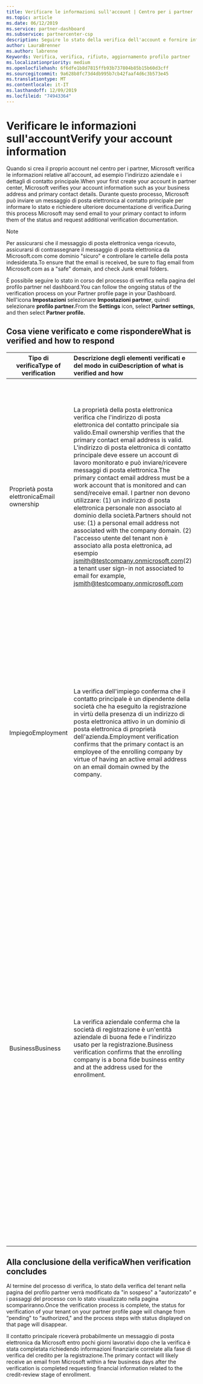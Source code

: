 ```yaml
---
title: Verificare le informazioni sull'account | Centro per i partner
ms.topic: article
ms.date: 06/12/2019
ms.service: partner-dashboard
ms.subservice: partnercenter-csp
description: Seguire lo stato della verifica dell'account e fornire informazioni aggiuntive, se necessario.
author: LauraBrenner
ms.author: labrenne
Keywords: Verifica, verifica, rifiuto, aggiornamento profilo partner
ms.localizationpriority: medium
ms.openlocfilehash: 6f6dfe1b8d7815ffb93b737804b85b15b60d3cff
ms.sourcegitcommit: 9a628b8fc73d4db995b7cb42faaf4d6c3b573e45
ms.translationtype: MT
ms.contentlocale: it-IT
ms.lasthandoff: 12/09/2019
ms.locfileid: "74943364"
---
```

# <a name="verify-your-account-information"></a><span data-ttu-id="34dcc-104">Verificare le informazioni sull'account</span><span class="sxs-lookup"><span data-stu-id="34dcc-104">Verify your account information</span></span>

<span data-ttu-id="34dcc-105">Quando si crea il proprio account nel centro per i partner, Microsoft verifica le informazioni relative all'account, ad esempio l'indirizzo aziendale e i dettagli di contatto principale.</span><span class="sxs-lookup"><span data-stu-id="34dcc-105">When your first create your account in partner center, Microsoft verifies your account information such as your business address and primary contact details.</span></span> <span data-ttu-id="34dcc-106">Durante questo processo, Microsoft può inviare un messaggio di posta elettronica al contatto principale per informare lo stato e richiedere ulteriore documentazione di verifica.</span><span class="sxs-lookup"><span data-stu-id="34dcc-106">During this process Microsoft may send email to your primary contact to inform them of the status and request additional verification documentation.</span></span> 

>[!Note]
><span data-ttu-id="34dcc-107">Per assicurarsi che il messaggio di posta elettronica venga ricevuto, assicurarsi di contrassegnare il messaggio di posta elettronica da Microsoft.com come dominio "sicuro" e controllare le cartelle della posta indesiderata.</span><span class="sxs-lookup"><span data-stu-id="34dcc-107">To ensure that the email is received, be sure to flag email from Microsoft.com as a "safe" domain, and check Junk email folders.</span></span>

<span data-ttu-id="34dcc-108">È possibile seguire lo stato in corso del processo di verifica nella pagina del profilo partner nel dashboard.</span><span class="sxs-lookup"><span data-stu-id="34dcc-108">You can follow the ongoing status of the verification process on your Partner profile page in your Dashboard.</span></span> <span data-ttu-id="34dcc-109">Nell'icona **Impostazioni** selezionare **Impostazioni partner**, quindi selezionare **profilo partner.**</span><span class="sxs-lookup"><span data-stu-id="34dcc-109">From the **Settings** icon, select **Partner settings**, and then select **Partner profile.**</span></span>

## <a name="what-is-verified-and-how-to-respond"></a><span data-ttu-id="34dcc-110">Cosa viene verificato e come rispondere</span><span class="sxs-lookup"><span data-stu-id="34dcc-110">What is verified and how to respond</span></span>

|<span data-ttu-id="34dcc-111">**Tipo di verifica**</span><span class="sxs-lookup"><span data-stu-id="34dcc-111">**Type of verification**</span></span>   |<span data-ttu-id="34dcc-112">**Descrizione degli elementi verificati e del modo in cui**</span><span class="sxs-lookup"><span data-stu-id="34dcc-112">**Description of what is verified and how**</span></span>   |<span data-ttu-id="34dcc-113">**Cosa fare se rifiutato**</span><span class="sxs-lookup"><span data-stu-id="34dcc-113">**What to do if rejected**</span></span>   |
|----------------------------|:-----------------------------------|:--------------------------------------|
|<span data-ttu-id="34dcc-114">Proprietà posta elettronica</span><span class="sxs-lookup"><span data-stu-id="34dcc-114">Email ownership</span></span>   |<span data-ttu-id="34dcc-115">La proprietà della posta elettronica verifica che l'indirizzo di posta elettronica del contatto principale sia valido.</span><span class="sxs-lookup"><span data-stu-id="34dcc-115">Email ownership verifies that the primary contact email address is valid.</span></span>  <span data-ttu-id="34dcc-116">L'indirizzo di posta elettronica di contatto principale deve essere un account di lavoro monitorato e può inviare/ricevere messaggi di posta elettronica.</span><span class="sxs-lookup"><span data-stu-id="34dcc-116">The primary contact email address must be a work account that is monitored and can send/receive email.</span></span>  <span data-ttu-id="34dcc-117">I partner non devono utilizzare: (1) un indirizzo di posta elettronica personale non associato al dominio della società.</span><span class="sxs-lookup"><span data-stu-id="34dcc-117">Partners should not use: (1) a personal email address not associated with the company domain.</span></span> <span data-ttu-id="34dcc-118">(2) l'accesso utente del tenant non è associato alla posta elettronica, ad esempio jsmith@testcompany.onmicrosoft.com</span><span class="sxs-lookup"><span data-stu-id="34dcc-118">(2) a tenant user sign-in not associated to email for example, jsmith@testcompany.onmicrosoft.com</span></span>   |<span data-ttu-id="34dcc-119">Se non si riceve il messaggio di verifica della proprietà della posta elettronica entro un giorno lavorativo, fare clic sul collegamento nella pagina profilo partner per fare in modo che il messaggio venga inviato nuovamente oppure contattare il supporto tecnico.</span><span class="sxs-lookup"><span data-stu-id="34dcc-119">If you don't receive the email ownership verification message within one business day, click the link on the Partner profile page to have the message resent, or contact Support.</span></span>|
|<span data-ttu-id="34dcc-120">Impiego</span><span class="sxs-lookup"><span data-stu-id="34dcc-120">Employment</span></span> |<span data-ttu-id="34dcc-121">La verifica dell'impiego conferma che il contatto principale è un dipendente della società che ha eseguito la registrazione in virtù della presenza di un indirizzo di posta elettronica attivo in un dominio di posta elettronica di proprietà dell'azienda.</span><span class="sxs-lookup"><span data-stu-id="34dcc-121">Employment verification confirms that the primary contact is an employee of the enrolling company by virtue of having an active email address on an email domain owned by the company.</span></span>|<span data-ttu-id="34dcc-122">Se la verifica dell'occupazione viene rifiutata, il contatto principale può fornire la documentazione o un'origine online per confermare che il dominio di posta elettronica del contatto è sotto la proprietà del proprio datore di lavoro.</span><span class="sxs-lookup"><span data-stu-id="34dcc-122">If employment verification is rejected, the primary contact can provide documentation or an online source confirming that the contact's email domain is under the ownership of their employer.</span></span>|
|<span data-ttu-id="34dcc-123">Business</span><span class="sxs-lookup"><span data-stu-id="34dcc-123">Business</span></span>   |<span data-ttu-id="34dcc-124">La verifica aziendale conferma che la società di registrazione è un'entità aziendale di buona fede e l'indirizzo usato per la registrazione.</span><span class="sxs-lookup"><span data-stu-id="34dcc-124">Business verification confirms that the enrolling company is a bona fide business entity and at the address used for the enrollment.</span></span>|<span data-ttu-id="34dcc-125">Se la verifica aziendale non riesce, al contatto principale verrà richiesto di fornire la documentazione ufficiale, ad esempio una registrazione aziendale o un certificato di registrazione fiscale o una ricevuta, dal paese principale della società o dal comune che conferma che la società è autorizzato a eseguire attività commerciali con tale nome di entità e si trova nell'indirizzo di registrazione.</span><span class="sxs-lookup"><span data-stu-id="34dcc-125">If business verification fails, the primary contact will be asked to provide official documentation (such as a business registration or tax registration certificate or receipt)from the company's home country or municipality confirming that the company is authorized to do business under that entity name and is located at the enrollment address.</span></span>|

## <a name="when-verification-concludes"></a><span data-ttu-id="34dcc-126">Alla conclusione della verifica</span><span class="sxs-lookup"><span data-stu-id="34dcc-126">When verification concludes</span></span>

<span data-ttu-id="34dcc-127">Al termine del processo di verifica, lo stato della verifica del tenant nella pagina del profilo partner verrà modificato da "in sospeso" a "autorizzato" e i passaggi del processo con lo stato visualizzato nella pagina scompariranno.</span><span class="sxs-lookup"><span data-stu-id="34dcc-127">Once the verification process is complete, the status for verification of your tenant on your partner profile page will change from “pending" to “authorized," and the process steps with status displayed on that page will disappear.</span></span>

<span data-ttu-id="34dcc-128">Il contatto principale riceverà probabilmente un messaggio di posta elettronica da Microsoft entro pochi giorni lavorativi dopo che la verifica è stata completata richiedendo informazioni finanziarie correlate alla fase di verifica del credito per la registrazione.</span><span class="sxs-lookup"><span data-stu-id="34dcc-128">The primary contact will likely receive an email from Microsoft within a few business days after the verification is completed requesting financial information related to the credit-review stage of enrollment.</span></span>

